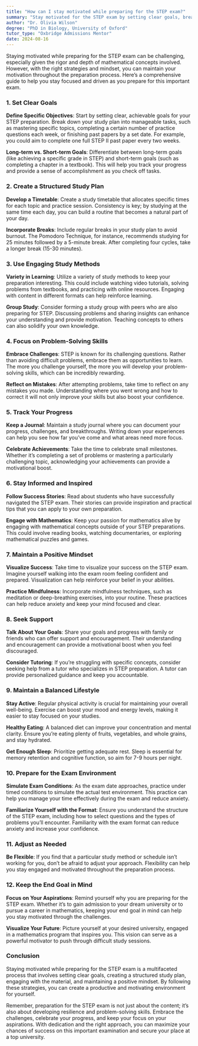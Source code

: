 ```yaml
---
title: "How can I stay motivated while preparing for the STEP exam?"
summary: "Stay motivated for the STEP exam by setting clear goals, breaking tasks down, and using effective strategies to maintain focus and drive."
author: "Dr. Olivia Wilson"
degree: "PhD in Biology, University of Oxford"
tutor_type: "Oxbridge Admissions Mentor"
date: 2024-08-16
---
```


Staying motivated while preparing for the STEP exam can be challenging, especially given the rigor and depth of mathematical concepts involved. However, with the right strategies and mindset, you can maintain your motivation throughout the preparation process. Here’s a comprehensive guide to help you stay focused and driven as you prepare for this important exam.

### 1. Set Clear Goals

**Define Specific Objectives**: Start by setting clear, achievable goals for your STEP preparation. Break down your study plan into manageable tasks, such as mastering specific topics, completing a certain number of practice questions each week, or finishing past papers by a set date. For example, you could aim to complete one full STEP II past paper every two weeks.

**Long-term vs. Short-term Goals**: Differentiate between long-term goals (like achieving a specific grade in STEP) and short-term goals (such as completing a chapter in a textbook). This will help you track your progress and provide a sense of accomplishment as you check off tasks.

### 2. Create a Structured Study Plan

**Develop a Timetable**: Create a study timetable that allocates specific times for each topic and practice session. Consistency is key; by studying at the same time each day, you can build a routine that becomes a natural part of your day.

**Incorporate Breaks**: Include regular breaks in your study plan to avoid burnout. The Pomodoro Technique, for instance, recommends studying for 25 minutes followed by a 5-minute break. After completing four cycles, take a longer break (15-30 minutes).

### 3. Use Engaging Study Methods

**Variety in Learning**: Utilize a variety of study methods to keep your preparation interesting. This could include watching video tutorials, solving problems from textbooks, and practicing with online resources. Engaging with content in different formats can help reinforce learning.

**Group Study**: Consider forming a study group with peers who are also preparing for STEP. Discussing problems and sharing insights can enhance your understanding and provide motivation. Teaching concepts to others can also solidify your own knowledge.

### 4. Focus on Problem-Solving Skills

**Embrace Challenges**: STEP is known for its challenging questions. Rather than avoiding difficult problems, embrace them as opportunities to learn. The more you challenge yourself, the more you will develop your problem-solving skills, which can be incredibly rewarding.

**Reflect on Mistakes**: After attempting problems, take time to reflect on any mistakes you made. Understanding where you went wrong and how to correct it will not only improve your skills but also boost your confidence.

### 5. Track Your Progress

**Keep a Journal**: Maintain a study journal where you can document your progress, challenges, and breakthroughs. Writing down your experiences can help you see how far you’ve come and what areas need more focus.

**Celebrate Achievements**: Take the time to celebrate small milestones. Whether it’s completing a set of problems or mastering a particularly challenging topic, acknowledging your achievements can provide a motivational boost.

### 6. Stay Informed and Inspired

**Follow Success Stories**: Read about students who have successfully navigated the STEP exam. Their stories can provide inspiration and practical tips that you can apply to your own preparation.

**Engage with Mathematics**: Keep your passion for mathematics alive by engaging with mathematical concepts outside of your STEP preparations. This could involve reading books, watching documentaries, or exploring mathematical puzzles and games.

### 7. Maintain a Positive Mindset

**Visualize Success**: Take time to visualize your success on the STEP exam. Imagine yourself walking into the exam room feeling confident and prepared. Visualization can help reinforce your belief in your abilities.

**Practice Mindfulness**: Incorporate mindfulness techniques, such as meditation or deep-breathing exercises, into your routine. These practices can help reduce anxiety and keep your mind focused and clear.

### 8. Seek Support

**Talk About Your Goals**: Share your goals and progress with family or friends who can offer support and encouragement. Their understanding and encouragement can provide a motivational boost when you feel discouraged.

**Consider Tutoring**: If you’re struggling with specific concepts, consider seeking help from a tutor who specializes in STEP preparation. A tutor can provide personalized guidance and keep you accountable.

### 9. Maintain a Balanced Lifestyle

**Stay Active**: Regular physical activity is crucial for maintaining your overall well-being. Exercise can boost your mood and energy levels, making it easier to stay focused on your studies.

**Healthy Eating**: A balanced diet can improve your concentration and mental clarity. Ensure you’re eating plenty of fruits, vegetables, and whole grains, and stay hydrated.

**Get Enough Sleep**: Prioritize getting adequate rest. Sleep is essential for memory retention and cognitive function, so aim for 7-9 hours per night.

### 10. Prepare for the Exam Environment

**Simulate Exam Conditions**: As the exam date approaches, practice under timed conditions to simulate the actual test environment. This practice can help you manage your time effectively during the exam and reduce anxiety.

**Familiarize Yourself with the Format**: Ensure you understand the structure of the STEP exam, including how to select questions and the types of problems you’ll encounter. Familiarity with the exam format can reduce anxiety and increase your confidence.

### 11. Adjust as Needed

**Be Flexible**: If you find that a particular study method or schedule isn’t working for you, don’t be afraid to adjust your approach. Flexibility can help you stay engaged and motivated throughout the preparation process.

### 12. Keep the End Goal in Mind

**Focus on Your Aspirations**: Remind yourself why you are preparing for the STEP exam. Whether it’s to gain admission to your dream university or to pursue a career in mathematics, keeping your end goal in mind can help you stay motivated through the challenges.

**Visualize Your Future**: Picture yourself at your desired university, engaged in a mathematics program that inspires you. This vision can serve as a powerful motivator to push through difficult study sessions.

### Conclusion

Staying motivated while preparing for the STEP exam is a multifaceted process that involves setting clear goals, creating a structured study plan, engaging with the material, and maintaining a positive mindset. By following these strategies, you can create a productive and motivating environment for yourself.

Remember, preparation for the STEP exam is not just about the content; it’s also about developing resilience and problem-solving skills. Embrace the challenges, celebrate your progress, and keep your focus on your aspirations. With dedication and the right approach, you can maximize your chances of success on this important examination and secure your place at a top university.
    